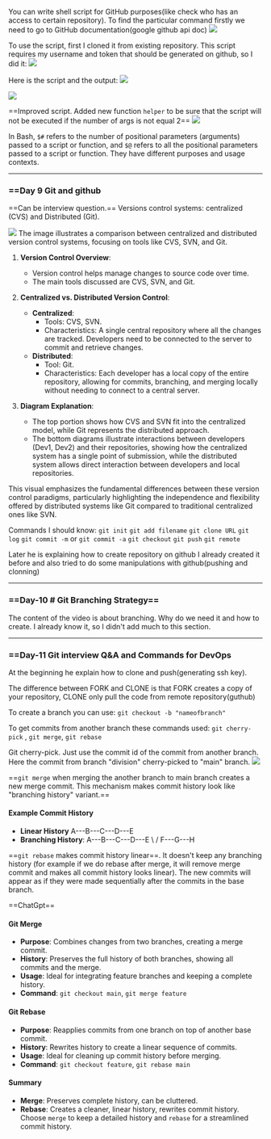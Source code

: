 
You can write shell script for GitHub purposes(like check who has an access to certain repository). To find the particular command firstly we need to go to GitHub documentation(google github api doc)
![](../Images/Pasted%20image%2020240623204452.png)

To use the script, first I cloned it from existing repository. This script requires my username and token that should be generated on github, so I did it:
![](../Images/Pasted%20image%2020240916154647.png)

Here is the script and the output:
![](../Images/Pasted%20image%2020240623210857.png)

![](../Images/Pasted%20image%2020240623210930.png)

==Improved script. Added new function `helper` to be sure that the script will not be executed if the number of args is not equal 2==
![](../Images/Pasted%20image%2020240623221031.png)

In Bash, `$#` refers to the number of positional parameters (arguments) passed to a script or function, and `$@` refers to all the positional parameters passed to a script or function. They have different purposes and usage contexts.

---
### ==Day 9 Git and github

==Can be interview question.== Versions control systems: centralized (CVS) and Distributed (Git). 

![](../Images/Pasted%20image%2020240629042017.png)
The image illustrates a comparison between centralized and distributed version control systems, focusing on tools like CVS, SVN, and Git.

1. **Version Control Overview**:
   - Version control helps manage changes to source code over time.
   - The main tools discussed are CVS, SVN, and Git.

2. **Centralized vs. Distributed Version Control**:
   - **Centralized**:
     - Tools: CVS, SVN.
     - Characteristics: A single central repository where all the changes are tracked. Developers need to be connected to the server to commit and retrieve changes.
   - **Distributed**:
     - Tool: Git.
     - Characteristics: Each developer has a local copy of the entire repository, allowing for commits, branching, and merging locally without needing to connect to a central server.

3. **Diagram Explanation**:
   - The top portion shows how CVS and SVN fit into the centralized model, while Git represents the distributed approach.
   - The bottom diagrams illustrate interactions between developers (Dev1, Dev2) and their repositories, showing how the centralized system has a single point of submission, while the distributed system allows direct interaction between developers and local repositories.

This visual emphasizes the fundamental differences between these version control paradigms, particularly highlighting the independence and flexibility offered by distributed systems like Git compared to traditional centralized ones like SVN.



Commands I should know:
`git init`
`git add filename`
`git clone URL`
`git log`
`git commit -m` or `git commit -a`
`git checkout`
`git push`
`git remote`

Later he is explaining how to create repository on github
I already created it before and also tried to do some manipulations with github(pushing and clonning)

---
### ==Day-10 # Git Branching Strategy==

The content of the video is about branching. Why do we need it and how to create. I already know it, so I didn't add much to this section.

---
### ==Day-11 Git interview Q&A and Commands for DevOps

At the beginning he explain how to clone and push(generating ssh key).

The difference between FORK and CLONE is that FORK creates a copy of your repository, CLONE only pull the code from remote repository(guthub)

To create a branch you can use:
`git checkout -b "nameofbranch"`

To get commits from another branch these commands used:
`git cherry-pick` , `git merge`, `git rebase`

Git cherry-pick. Just use the commit id of the commit from another branch. Here the commit from branch "division" cherry-picked to "main" branch.
![](../Images/Pasted%20image%2020240629050308.png)

==`git merge` when merging the another branch to main branch creates a new merge commit. This mechanism makes commit history look like "branching history" variant.==
#### Example Commit History

- **Linear History**
    A---B---C---D---E
- **Branching History**:
   A---B---C---D---E
     \       /
      F---G---H

==`git rebase` makes commit history linear==. It doesn't keep any branching history (for example if we do rebase after merge, it will remove merge commit and makes all commit history looks linear). The new commits will appear as if they were made sequentially after the commits in the base branch.


==ChatGpt==
#### Git Merge
- **Purpose**: Combines changes from two branches, creating a merge commit.
- **History**: Preserves the full history of both branches, showing all commits and the merge.
- **Usage**: Ideal for integrating feature branches and keeping a complete history.
- **Command**: `git checkout main`, `git merge feature`
#### Git Rebase
- **Purpose**: Reapplies commits from one branch on top of another base commit.
- **History**: Rewrites history to create a linear sequence of commits.
- **Usage**: Ideal for cleaning up commit history before merging.
- **Command**: `git checkout feature`, `git rebase main`
#### Summary
- **Merge**: Preserves complete history, can be cluttered.
- **Rebase**: Creates a cleaner, linear history, rewrites commit history.
Choose `merge` to keep a detailed history and `rebase` for a streamlined commit history.
